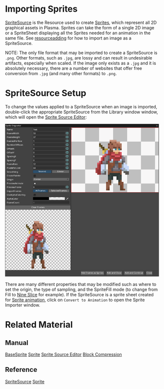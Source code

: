 # Importing Sprites
[SpriteSource](https://github.com/PlasmaEngine/PlasmaDocs/tree/master/docs/C%2B%2B/code_reference/class_reference/spritesource.markdown) is the Resource used to create [Sprites](https://plasmaengine.github.io/PlasmaDocs/Plasma1/Editor/graphics/sprites/sprite.markdown), which represent all 2D graphical assets in Plasma.  Sprites can take the form of a single 2D image or a SpriteSheet displaying all the Sprites needed for an animation in the same file. See [resourceadding](https://plasmaengine.github.io/PlasmaDocs/Plasma1/Editor/editor/editorcommands/resourceadding.markdown) for how to import an image as a SpriteSource.

NOTE: The only file format that may be imported to create a SpriteSource is `.png`. Other formats, such as `.jpg`, are lossy and can result in undesirable artifacts, especially when scaled. If the image only exists as a `.jpg` and it is absolutely necessary, there are a number of websites that offer free conversion from `.jpg` (and many other formats) to `.png`.

# SpriteSource Setup
To change the values applied to a SpriteSource when an image is imported, double-click the appropriate SpriteSource from the Library window window, which will open the [Sprite Source Editor](https://plasmaengine.github.io/PlasmaDocs/Plasma1/Editor/graphics/sprites/spritesourceeditor.markdown):

![SpriteSourceEditor](https://raw.githubusercontent.com/PlasmaEngine/PlasmaDocs/master/media/SpriteImportFull.PNG) 

There are many different properties that may be modified such as where to set the origin, the type of sampling, and the SpriteFill mode (to change from Fill to [Nine Slice](https://plasmaengine.github.io/PlasmaDocs/Plasma1/Editor/graphics/sprites/area.markdown) for example). If the SpriteSource is a sprite sheet created for [ Sprite animation](https://plasmaengine.github.io/PlasmaDocs/Plasma1/Editor/graphics/sprites/spritesourceeditor.markdown#creating-sprite-animatio), click on `Convert to Animation` to open the Sprite Importer window.

# Related Material

## Manual
 [BaseSprite](https://plasmaengine.github.io/PlasmaDocs/Plasma1/Editor/graphics/sprites/basesprite.markdown)
 [Sprite](https://plasmaengine.github.io/PlasmaDocs/Plasma1/Editor/graphics/sprites/sprite.markdown)
 [Sprite Source Editor](https://plasmaengine.github.io/PlasmaDocs/Plasma1/Editor/graphics/sprites/spritesourceeditor.markdown)
 [Block Compression](https://plasmaengine.github.io/PlasmaDocs/Plasma1/Editor/graphics/adding_assets/block_compression.markdown)

## Reference
 [SpriteSource](https://plasmaengine.github.io/PlasmaDocs/Plasma1/Editor/code_reference/class_reference/spritesource.markdown) 
 [Sprite](https://plasmaengine.github.io/PlasmaDocs/Plasma1/Editor/code_reference/class_reference/sprite.markdown)  

 